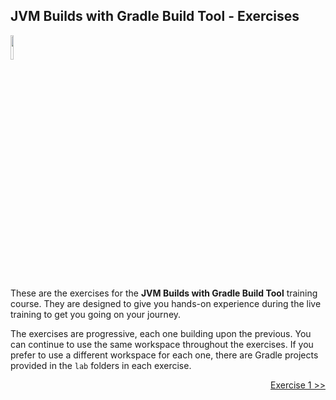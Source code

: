 ## JVM Builds with Gradle Build Tool - Exercises

<p align="left">
<img width="10%" height="10%" src="https://user-images.githubusercontent.com/120980/174325546-8558160b-7f16-42cb-af0f-511849f22ebc.png">
</p>

These are the exercises for the **JVM Builds with Gradle Build Tool**
training course. They are designed to give you hands-on experience
during the live training to get you going on your journey.

The exercises are progressive, each one building upon the previous. You can
continue to use the same workspace throughout the exercises. If you prefer
to use a different workspace for each one, there are Gradle projects provided
in the `lab` folders in each exercise.

<p align="right">
<a href="https://github.com/gradle/build-tool-training-exercises/tree/main/Jvm_Builds_with_Gradle_Build_Tool/exercise1">Exercise 1 >></a>
</p>
